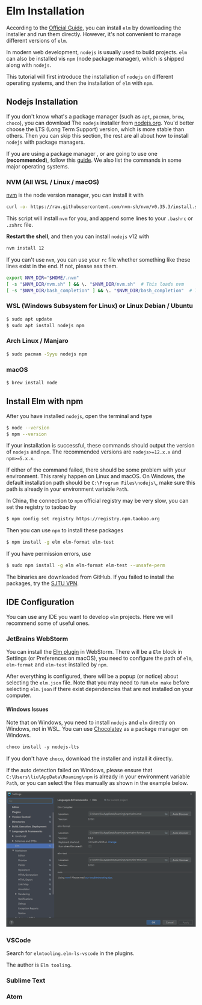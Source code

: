 # Elm Installation

According to the [Official Guide](https://guide.elm-lang.org/install/elm.html), you can install `elm` by downloading the installer and run them directly. However, it's not convenient to manage different versions of `elm`.

In modern web development, `nodejs` is usually used to build projects. `elm` can also be installed vis `npm` (node package manager), which is shipped along with `nodejs`.

This tutorial will first introduce the installation of `nodejs` on different operating systems, and then the installation of  `elm` with `npm`.

## Nodejs Installation

If you don't know what's a package manager (such as `apt`, `pacman`, `brew`, `choco`), you can download The `nodejs` installer from [nodejs.org](https://nodejs.org/en/download/). You'd better choose the LTS (Long Term Support) version, which is more stable than others. Then you can skip this section, the rest are all about how to install `nodejs` with package managers.

If you are using a package manager , or are going to use one (**recommended**), follow this [guide](https://nodejs.org/en/download/package-manager/). We also list the commands in some major operating systems.

### NVM (All WSL / Linux / macOS)

[nvm](https://github.com/nvm-sh/nvm) is the node version manager, you can install it with

```bash
curl -o- https://raw.githubusercontent.com/nvm-sh/nvm/v0.35.3/install.sh | bash
```

This script will install `nvm` for you, and append some lines to your `.bashrc` or `.zshrc` file.

**Restart the shell**, and then you can install `nodejs` v12 with
```bash
nvm install 12
```

If you can't use `nvm`, you can use your `rc` file whether something like these lines exist in the end. If not, please ass them.

```bash
export NVM_DIR="$HOME/.nvm"
[ -s "$NVM_DIR/nvm.sh" ] && \. "$NVM_DIR/nvm.sh"  # This loads nvm
[ -s "$NVM_DIR/bash_completion" ] && \. "$NVM_DIR/bash_completion"  # This loads nvm bash_completion
```

### WSL (Windows Subsystem for Linux) or Linux Debian / Ubuntu

```bash
$ sudo apt update
$ sudo apt install nodejs npm
```

### Arch Linux / Manjaro

```bash
$ sudo pacman -Syyu nodejs npm
```

### macOS

```bash
$ brew install node
```

## Install Elm with npm

After you have installed `nodejs`, open the terminal and type

```bash
$ node --version
$ npm --version
```

If your installation is successful, these commands should output the version of `nodejs` and `npm`. The recommended versions are `nodejs>=12.x.x` and `npm>=5.x.x`.

If either of the command failed, there should be some problem with your environment. This rarely happen on Linux and macOS. On Windows, the default installation path should be `C:\Program Files\nodejs\`, make sure this path is already in your environment variable `Path`.

In China, the connection to `npm` official registry may be very slow, you can set the registry to taobao by

```bash
$ npm config set registry https://registry.npm.taobao.org
```

Then you can use `npm` to install these packages

```bash
$ npm install -g elm elm-format elm-test
```

If you have permission errors, use
```bash
$ sudo npm install -g elm elm-format elm-test --unsafe-perm
```

The binaries are downloaded from GitHub. If you failed to install the packages, try the [SJTU VPN](https://net.sjtu.edu.cn/wlfw/VPN.htm).

## IDE Configuration

You can use any IDE you want to develop `elm` projects. Here we will recommend some of useful ones.

### JetBrains WebStorm

You can install the [Elm plugin](https://plugins.jetbrains.com/plugin/10268-elm) in WebStorm. There will be a `Elm` block in Settings (or Preferences on macOS), you need to configure the path of `elm`, `elm-format` and `elm-test` installed by `npm`.

After everything is configured, there will be a popup (or notice) about selecting the `elm.json` file. Note that you may need to run `elm make` before selecting `elm.json` if there exist dependencies that are not installed on your computer.

#### Windows Issues

Note that on Windows, you need to install `nodejs` and `elm` directly on Windows, not in WSL. You can use [Chocolatey](https://chocolatey.org/) as a package manager on Windows.

```powershell
choco install -y nodejs-lts
```

If you don't have `choco`, download the installer and install it directly.

If the auto detection failed on Windows, please ensure that `C:\Users\liu\AppData\Roaming\npm` is already in your environment variable `Path`, or you can select the files manually as shown in the example below.

![img](./webstorm.png "WebStorm")





### VSCode

Search for `elmtooling.elm-ls-vscode` in the plugins.

The author is `Elm tooling`.

### Sublime Text

### Atom


